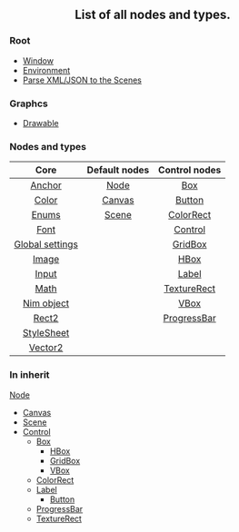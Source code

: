 <h2 align="center">
  List of all nodes and types.
</h2>

### Root
- [Window][window]
- [Environment][environment]
- [Parse XML/JSON to the Scenes][parsenode]

### Graphcs
- [Drawable][drbl]

### Nodes and types
|Core                     |Default nodes    |Control nodes       |
|:--:                     |:--:             |:--:                |
|[Anchor][anchor]         |[Node][node]     |[Box][box]          |
|[Color][color]           |[Canvas][canvas] |[Button][button]    |
|[Enums][enums]           |[Scene][scene]   |[ColorRect][clrrect]|
|[Font][font]             |                 |[Control][control]  |
|[Global settings][gsetts]|                 |[GridBox][gridbox]  |
|[Image][image]           |                 |[HBox][hbox]        |
|[Input][input]           |                 |[Label][label]      |
|[Math][math]             |                 |[TextureRect][trect]|
|[Nim object][nimobj]     |                 |[VBox][vbox]        |
|[Rect2][rect2]           |                 |[ProgressBar][pbar] |
|[StyleSheet][ssheet]     |                 |                    |
|[Vector2][vec2]          |                 |                    |

### In inherit
[Node][node]
-  [Canvas][canvas]
-  [Scene][scene]
-  [Control][control]
   -  [Box][box]
      -  [HBox][hbox]
      -  [GridBox][gridbox]
      -  [VBox][vbox]
   -  [ColorRect][clrrect]
   -  [Label][label]
      -  [Button][button]
   -  [ProgressBar][pbar]
   -  [TextureRect][trect]


[parsenode]:https://ethosa.github.io/toshiko/toshiko/parsenode.html
[environment]:https://ethosa.github.io/toshiko/toshiko/environment.html
[window]:https://ethosa.github.io/toshiko/toshiko/window.html

[anchor]:https://ethosa.github.io/toshiko/toshiko/core/anchor.html
[color]:https://ethosa.github.io/toshiko/toshiko/core/color.html
[enums]:https://ethosa.github.io/toshiko/toshiko/core/enums.html
[font]:https://ethosa.github.io/toshiko/toshiko/core/font.html
[gsetts]:https://ethosa.github.io/toshiko/toshiko/core/global_settings.html
[image]:https://ethosa.github.io/toshiko/toshiko/core/image.html
[input]:https://ethosa.github.io/toshiko/toshiko/core/input.html
[math]:https://ethosa.github.io/toshiko/toshiko/core/math_core.html
[nimobj]:https://ethosa.github.io/toshiko/toshiko/core/nim_object.html
[rect2]:https://ethosa.github.io/toshiko/toshiko/core/rect2.html
[ssheet]:https://ethosa.github.io/toshiko/toshiko/core/ssheet.html
[vec2]:https://ethosa.github.io/toshiko/toshiko/core/vector2.html

[drbl]:https://ethosa.github.io/toshiko/toshiko/graphics/drawable.html

[node]:https://ethosa.github.io/toshiko/toshiko/nodes/node.html
[canvas]:https://ethosa.github.io/toshiko/toshiko/nodes/canvas.html
[scene]:https://ethosa.github.io/toshiko/toshiko/nodes/scene.html

[box]:https://ethosa.github.io/toshiko/toshiko/control/box.html
[button]:https://ethosa.github.io/toshiko/toshiko/control/button.html
[clrrect]:https://ethosa.github.io/toshiko/toshiko/control/clrrect.html
[control]:https://ethosa.github.io/toshiko/toshiko/control/control.html
[gridbox]:https://ethosa.github.io/toshiko/toshiko/control/gridbox.html
[hbox]:https://ethosa.github.io/toshiko/toshiko/control/hbox.html
[label]:https://ethosa.github.io/toshiko/toshiko/control/label.html
[pbar]:https://ethosa.github.io/toshiko/toshiko/control/progressbar.html
[trect]:https://ethosa.github.io/toshiko/toshiko/control/trect.html
[vbox]:https://ethosa.github.io/toshiko/toshiko/control/vbox.html
